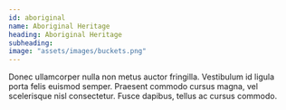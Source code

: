 ```yaml
---
id: aboriginal
name: Aboriginal Heritage
heading: Aboriginal Heritage
subheading: 
image: "assets/images/buckets.png"
---
```


Donec ullamcorper nulla non metus auctor fringilla. Vestibulum id ligula porta felis euismod semper. Praesent commodo cursus magna, vel scelerisque nisl consectetur. Fusce dapibus, tellus ac cursus commodo.
